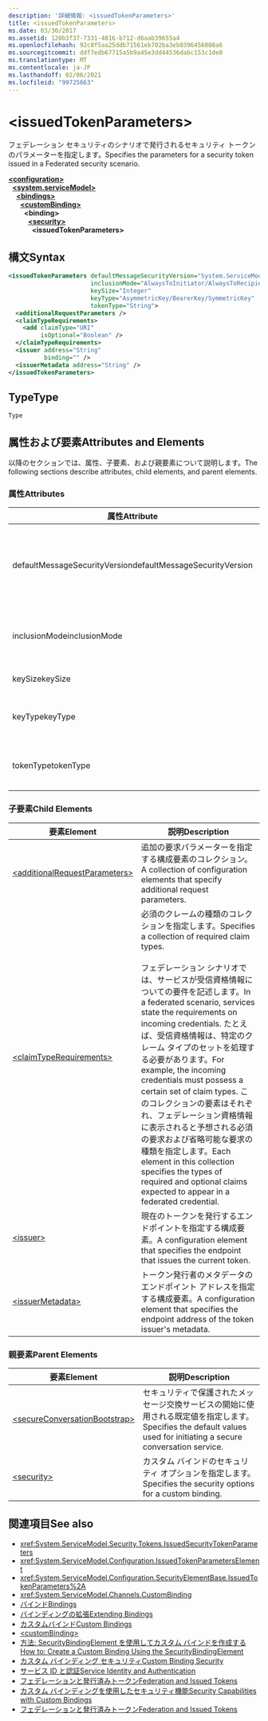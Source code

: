 ```yaml
---
description: '詳細情報: <issuedTokenParameters>'
title: <issuedTokenParameters>
ms.date: 03/30/2017
ms.assetid: 120b3f37-7331-4816-b712-d6aab39655a4
ms.openlocfilehash: 92c8f5aa25ddb71561eb702ba3eb0396456008a6
ms.sourcegitcommit: ddf7edb67715a5b9a45e3dd44536dabc153c1de0
ms.translationtype: MT
ms.contentlocale: ja-JP
ms.lasthandoff: 02/06/2021
ms.locfileid: "99725663"
---
```

# \<issuedTokenParameters>

<span data-ttu-id="00e0f-102">フェデレーション セキュリティのシナリオで発行されるセキュリティ トークンのパラメーターを指定します。</span><span class="sxs-lookup"><span data-stu-id="00e0f-102">Specifies the parameters for a security token issued in a Federated security scenario.</span></span>  
  
[**\<configuration>**](../configuration-element.md)\
&nbsp;&nbsp;[**\<system.serviceModel>**](system-servicemodel.md)\
&nbsp;&nbsp;&nbsp;&nbsp;[**\<bindings>**](bindings.md)\
&nbsp;&nbsp;&nbsp;&nbsp;&nbsp;&nbsp;[**\<customBinding>**](custombinding.md)\
&nbsp;&nbsp;&nbsp;&nbsp;&nbsp;&nbsp;&nbsp;&nbsp;**\<binding>**\
&nbsp;&nbsp;&nbsp;&nbsp;&nbsp;&nbsp;&nbsp;&nbsp;&nbsp;&nbsp;[**\<security>**](security-of-custombinding.md)\
&nbsp;&nbsp;&nbsp;&nbsp;&nbsp;&nbsp;&nbsp;&nbsp;&nbsp;&nbsp;&nbsp;&nbsp;**\<issuedTokenParameters>**  
  
## <a name="syntax"></a><span data-ttu-id="00e0f-103">構文</span><span class="sxs-lookup"><span data-stu-id="00e0f-103">Syntax</span></span>  
  
```xml  
<issuedTokenParameters defaultMessageSecurityVersion="System.ServiceModel.MessageSecurityVersion"
                       inclusionMode="AlwaysToInitiator/AlwaysToRecipient/Never/Once"
                       keySize="Integer"
                       keyType="AsymmetricKey/BearerKey/SymmetricKey"
                       tokenType="String">
  <additionalRequestParameters />
  <claimTypeRequirements>
    <add claimType="URI"
         isOptional="Boolean" />
  </claimTypeRequirements>
  <issuer address="String"
          binding="" />
  <issuerMetadata address="String" />
</issuedTokenParameters>
```  
  
## <a name="type"></a><span data-ttu-id="00e0f-104">Type</span><span class="sxs-lookup"><span data-stu-id="00e0f-104">Type</span></span>  

 `Type`  
  
## <a name="attributes-and-elements"></a><span data-ttu-id="00e0f-105">属性および要素</span><span class="sxs-lookup"><span data-stu-id="00e0f-105">Attributes and Elements</span></span>  

 <span data-ttu-id="00e0f-106">以降のセクションでは、属性、子要素、および親要素について説明します。</span><span class="sxs-lookup"><span data-stu-id="00e0f-106">The following sections describe attributes, child elements, and parent elements.</span></span>  
  
### <a name="attributes"></a><span data-ttu-id="00e0f-107">属性</span><span class="sxs-lookup"><span data-stu-id="00e0f-107">Attributes</span></span>  
  
|<span data-ttu-id="00e0f-108">属性</span><span class="sxs-lookup"><span data-stu-id="00e0f-108">Attribute</span></span>|<span data-ttu-id="00e0f-109">説明</span><span class="sxs-lookup"><span data-stu-id="00e0f-109">Description</span></span>|  
|---------------|-----------------|  
|<span data-ttu-id="00e0f-110">defaultMessageSecurityVersion</span><span class="sxs-lookup"><span data-stu-id="00e0f-110">defaultMessageSecurityVersion</span></span>|<span data-ttu-id="00e0f-111">バインドでサポートする必要があるセキュリティ仕様 (WS-Security、WS-Trust、WS-Secure Conversation、および WS-Security Policy) のバージョンを指定します。</span><span class="sxs-lookup"><span data-stu-id="00e0f-111">Specifies the versions of the security specifications, (WS-Security, WS-Trust, WS-Secure Conversation and WS-Security Policy) that must be supported by the binding.</span></span> <span data-ttu-id="00e0f-112">この値は、<xref:System.ServiceModel.MessageSecurityVersion> 型です。</span><span class="sxs-lookup"><span data-stu-id="00e0f-112">This value is of type <xref:System.ServiceModel.MessageSecurityVersion>.</span></span>|  
|<span data-ttu-id="00e0f-113">inclusionMode</span><span class="sxs-lookup"><span data-stu-id="00e0f-113">inclusionMode</span></span>|<span data-ttu-id="00e0f-114">トークン包含要件を指定します。</span><span class="sxs-lookup"><span data-stu-id="00e0f-114">Specifies the token inclusion requirements.</span></span> <span data-ttu-id="00e0f-115">この属性は <xref:System.ServiceModel.Security.Tokens.SecurityTokenInclusionMode> 型です。</span><span class="sxs-lookup"><span data-stu-id="00e0f-115">This attribute is of type <xref:System.ServiceModel.Security.Tokens.SecurityTokenInclusionMode>.</span></span>|  
|<span data-ttu-id="00e0f-116">keySize</span><span class="sxs-lookup"><span data-stu-id="00e0f-116">keySize</span></span>|<span data-ttu-id="00e0f-117">トークン キー サイズを指定する整数。</span><span class="sxs-lookup"><span data-stu-id="00e0f-117">An integer that specifies the token key size.</span></span> <span data-ttu-id="00e0f-118">既定値は 256 です。</span><span class="sxs-lookup"><span data-stu-id="00e0f-118">The default value is 256.</span></span>|  
|<span data-ttu-id="00e0f-119">keyType</span><span class="sxs-lookup"><span data-stu-id="00e0f-119">keyType</span></span>|<span data-ttu-id="00e0f-120">キーの型を指定する <xref:System.IdentityModel.Tokens.SecurityKeyType> の有効な値。</span><span class="sxs-lookup"><span data-stu-id="00e0f-120">A valid value of <xref:System.IdentityModel.Tokens.SecurityKeyType> that specifies the key type.</span></span> <span data-ttu-id="00e0f-121">既定値は、`SymmetricKey` です。</span><span class="sxs-lookup"><span data-stu-id="00e0f-121">The default is `SymmetricKey`.</span></span>|  
|<span data-ttu-id="00e0f-122">tokenType</span><span class="sxs-lookup"><span data-stu-id="00e0f-122">tokenType</span></span>|<span data-ttu-id="00e0f-123">トークンの種類を指定する文字列。</span><span class="sxs-lookup"><span data-stu-id="00e0f-123">A string that specifies the token type.</span></span> <span data-ttu-id="00e0f-124">既定値は "http://docs.oasis-open.org/wss/oasis-wss-saml-token-profile-1.1#SAML" です。</span><span class="sxs-lookup"><span data-stu-id="00e0f-124">The default is "http://docs.oasis-open.org/wss/oasis-wss-saml-token-profile-1.1#SAML".</span></span>|  
  
### <a name="child-elements"></a><span data-ttu-id="00e0f-125">子要素</span><span class="sxs-lookup"><span data-stu-id="00e0f-125">Child Elements</span></span>  
  
|<span data-ttu-id="00e0f-126">要素</span><span class="sxs-lookup"><span data-stu-id="00e0f-126">Element</span></span>|<span data-ttu-id="00e0f-127">説明</span><span class="sxs-lookup"><span data-stu-id="00e0f-127">Description</span></span>|  
|-------------|-----------------|  
|[\<additionalRequestParameters>](additionalrequestparameters-element.md)|<span data-ttu-id="00e0f-128">追加の要求パラメーターを指定する構成要素のコレクション。</span><span class="sxs-lookup"><span data-stu-id="00e0f-128">A collection of configuration elements that specify additional request parameters.</span></span>|  
|[\<claimTypeRequirements>](claimtyperequirements-element.md)|<span data-ttu-id="00e0f-129">必須のクレームの種類のコレクションを指定します。</span><span class="sxs-lookup"><span data-stu-id="00e0f-129">Specifies a collection of required claim types.</span></span><br /><br /> <span data-ttu-id="00e0f-130">フェデレーション シナリオでは、サービスが受信資格情報についての要件を記述します。</span><span class="sxs-lookup"><span data-stu-id="00e0f-130">In a federated scenario, services state the requirements on incoming credentials.</span></span> <span data-ttu-id="00e0f-131">たとえば、受信資格情報は、特定のクレーム タイプのセットを処理する必要があります。</span><span class="sxs-lookup"><span data-stu-id="00e0f-131">For example, the incoming credentials must possess a certain set of claim types.</span></span> <span data-ttu-id="00e0f-132">このコレクションの要素はそれぞれ、フェデレーション資格情報に表示されると予想される必須の要求および省略可能な要求の種類を指定します。</span><span class="sxs-lookup"><span data-stu-id="00e0f-132">Each element in this collection specifies the types of required and optional claims expected to appear in a federated credential.</span></span>|  
|[\<issuer>](issuer-of-issuedtokenparameters.md)|<span data-ttu-id="00e0f-133">現在のトークンを発行するエンドポイントを指定する構成要素。</span><span class="sxs-lookup"><span data-stu-id="00e0f-133">A configuration element that specifies the endpoint that issues the current token.</span></span>|  
|[\<issuerMetadata>](issuermetadata-of-issuedtokenparameters.md)|<span data-ttu-id="00e0f-134">トークン発行者のメタデータのエンドポイント アドレスを指定する構成要素。</span><span class="sxs-lookup"><span data-stu-id="00e0f-134">A configuration element that specifies the endpoint address of the token issuer's metadata.</span></span>|  
  
### <a name="parent-elements"></a><span data-ttu-id="00e0f-135">親要素</span><span class="sxs-lookup"><span data-stu-id="00e0f-135">Parent Elements</span></span>  
  
|<span data-ttu-id="00e0f-136">要素</span><span class="sxs-lookup"><span data-stu-id="00e0f-136">Element</span></span>|<span data-ttu-id="00e0f-137">説明</span><span class="sxs-lookup"><span data-stu-id="00e0f-137">Description</span></span>|  
|-------------|-----------------|  
|[\<secureConversationBootstrap>](secureconversationbootstrap.md)|<span data-ttu-id="00e0f-138">セキュリティで保護されたメッセージ交換サービスの開始に使用される既定値を指定します。</span><span class="sxs-lookup"><span data-stu-id="00e0f-138">Specifies the default values used for initiating a secure conversation service.</span></span>|  
|[\<security>](security-of-custombinding.md)|<span data-ttu-id="00e0f-139">カスタム バインドのセキュリティ オプションを指定します。</span><span class="sxs-lookup"><span data-stu-id="00e0f-139">Specifies the security options for a custom binding.</span></span>|  
  
## <a name="see-also"></a><span data-ttu-id="00e0f-140">関連項目</span><span class="sxs-lookup"><span data-stu-id="00e0f-140">See also</span></span>

- <xref:System.ServiceModel.Security.Tokens.IssuedSecurityTokenParameters>
- <xref:System.ServiceModel.Configuration.IssuedTokenParametersElement>
- <xref:System.ServiceModel.Configuration.SecurityElementBase.IssuedTokenParameters%2A>
- <xref:System.ServiceModel.Channels.CustomBinding>
- [<span data-ttu-id="00e0f-141">バインド</span><span class="sxs-lookup"><span data-stu-id="00e0f-141">Bindings</span></span>](../../../wcf/bindings.md)
- [<span data-ttu-id="00e0f-142">バインディングの拡張</span><span class="sxs-lookup"><span data-stu-id="00e0f-142">Extending Bindings</span></span>](../../../wcf/extending/extending-bindings.md)
- [<span data-ttu-id="00e0f-143">カスタムバインド</span><span class="sxs-lookup"><span data-stu-id="00e0f-143">Custom Bindings</span></span>](../../../wcf/extending/custom-bindings.md)
- [\<customBinding>](custombinding.md)
- [<span data-ttu-id="00e0f-144">方法: SecurityBindingElement を使用してカスタム バインドを作成する</span><span class="sxs-lookup"><span data-stu-id="00e0f-144">How to: Create a Custom Binding Using the SecurityBindingElement</span></span>](../../../wcf/feature-details/how-to-create-a-custom-binding-using-the-securitybindingelement.md)
- [<span data-ttu-id="00e0f-145">カスタム バインディング セキュリティ</span><span class="sxs-lookup"><span data-stu-id="00e0f-145">Custom Binding Security</span></span>](../../../wcf/samples/custom-binding-security.md)
- [<span data-ttu-id="00e0f-146">サービス ID と認証</span><span class="sxs-lookup"><span data-stu-id="00e0f-146">Service Identity and Authentication</span></span>](../../../wcf/feature-details/service-identity-and-authentication.md)
- [<span data-ttu-id="00e0f-147">フェデレーションと発行済みトークン</span><span class="sxs-lookup"><span data-stu-id="00e0f-147">Federation and Issued Tokens</span></span>](../../../wcf/feature-details/federation-and-issued-tokens.md)
- [<span data-ttu-id="00e0f-148">カスタム バインディングを使用したセキュリティ機能</span><span class="sxs-lookup"><span data-stu-id="00e0f-148">Security Capabilities with Custom Bindings</span></span>](../../../wcf/feature-details/security-capabilities-with-custom-bindings.md)
- [<span data-ttu-id="00e0f-149">フェデレーションと発行済みトークン</span><span class="sxs-lookup"><span data-stu-id="00e0f-149">Federation and Issued Tokens</span></span>](../../../wcf/feature-details/federation-and-issued-tokens.md)
